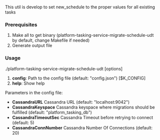 This util is develop to set new_schedule to the proper values for all existing tasks

### Prerequisites

1. Make all to get binary (platform-tasking-service-migrate-schedule-udt by default, change Makefile if needed)
2. Generate output file

### Usage

./platform-tasking-service-migrate-schedule-udt [options]
1) <b>config</b>:  Path to the config file (default: "config.json") [$K_CONFIG]
2) <b>help</b>: Show help

Parameters in the config file:
* <b>CassandraURL</b>             Cassandra URL (default: "localhost:9042")
* <b>CassandraKeyspace</b>        Cassandra keyspace where migrations should be fulfilled (default: "platform_tasking_db")
* <b>CassandraTimeoutSec</b>      Cassandra Timeout before retrying to connect (default: 5)
* <b>CassandraConnNumber</b>      Cassandra Number Of Connections (default: 20)
